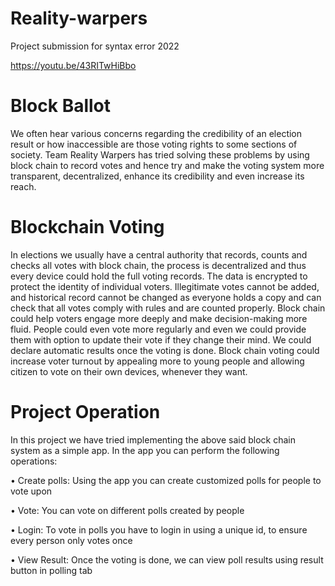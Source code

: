 # Reality-warpers
Project submission for syntax error 2022

https://youtu.be/43RITwHiBbo
# Block Ballot
We often hear various concerns regarding the credibility of an election result or how inaccessible are those voting rights to some sections of society. Team Reality Warpers has tried solving these problems by using block chain to record votes and hence try and make the voting system more transparent, decentralized, enhance its credibility and even increase its reach.

# Blockchain Voting
In elections we usually have a central authority that records, counts and checks all votes with block chain, the process is decentralized and thus every device could hold the full voting records. The data is encrypted to protect the identity of individual voters. Illegitimate votes cannot be added, and historical record cannot be changed as everyone holds a copy and can check that all votes comply with rules and are counted properly.
Block chain could help voters engage more deeply and make decision-making more fluid.
People could even vote more regularly and even we could provide them with option to update their vote if they change their mind. We could declare automatic results once the voting is done. Block chain voting could increase voter turnout by appealing more to young people and allowing citizen to vote on their own devices, whenever they want.

# Project Operation
In this project we have tried implementing the above said block chain system as a simple app. In the app you can perform the following operations:

•	Create polls: Using the app you can create customized polls for people to vote upon

•	Vote: You can vote on different polls created by people 

•	Login: To vote in polls you have to login in using a unique id, to ensure every person only votes once

•	View Result: Once the voting is done, we can view poll results using   result button in polling tab

